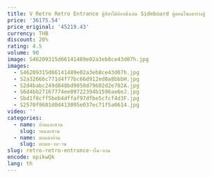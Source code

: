 ```yaml
---
title: V Retro Retro Entrance ตู้สีดําไม้ห้องนั่งเล่น Sideboard ตู้คอนโซลตารางตู้
price: '36175.54'
price_original: '45219.43'
currency: THB
discount: 20%
rating: 4.5
volume: 90
image: S46209315d66141489e02a3eb8ce43d07h.jpg
images:
  - S46209315d66141489e02a3eb8ce43d07h.jpg
  - S2a32666c771d4f77bc66d912ed8a8bbbH.jpg
  - S2d4babc249d848bd9050d79602d2e702A.jpg
  - S6d4bb27167774ee09722394b1596ae6eJ.jpg
  - Sbd1f8cff5beb4dffaf97dfbe5cfcf4d3F.jpg
  - S2570f9601d0d413095e037ec71f5a0614.jpg
video: ''
categories:
  - name: บ้านและสวน
    slug: านและสวน
  - name: ตกแต่งบ้าน
    slug: ตกแต-งบ-าน
slug: retro-retro-entrance-าไม-องน
encode: opikwQk
lang: th
---
```

  